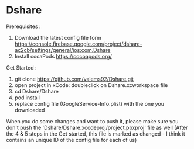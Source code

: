 # Dshare

Prerequisites :
1. Download the latest config file form https://console.firebase.google.com/project/dshare-ac2cb/settings/general/ios:com.Dshare
2. Install cocaPods https://cocoapods.org/

Get Started :
1. git clone https://github.com/valems92/Dshare.git
2. open project in xCode: doubleclick on Dshare.xcworkspace file
3. cd Dshare/Dshare
4. pod install
5. replace config file (GoogleService-Info.plist) with the one you downloaded


When you do some changes and want to push it, please make sure you don't push the 'Dshare/Dshare.xcodeproj/project.pbxproj' file as well (After the 4 & 5 steps in the Get started, this file is marked as changed - I think it contains an unique ID of the config file for each of us)
